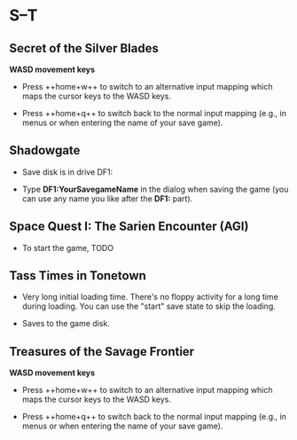 # S–T

## Secret of the Silver Blades

**WASD movement keys**

- Press ++home+w++ to switch to an alternative input mapping which maps the
  cursor keys to the WASD keys.

- Press ++home+q++ to switch back to the normal input mapping (e.g., in menus
  or when entering the name of your save game).


## Shadowgate

- Save disk is in drive DF1:

- Type **DF1:YourSavegameName** in the dialog when saving the game (you can
  use any name you like after the **DF1:** part).


## Space Quest I: The Sarien Encounter (AGI)

- To start the game, TODO


## Tass Times in Tonetown

- Very long initial loading time. There's no floppy activity for a long time
  during loading. You can use the "start" save state to skip the loading.

- Saves to the game disk.


## Treasures of the Savage Frontier

**WASD movement keys**

- Press ++home+w++ to switch to an alternative input mapping which maps the
  cursor keys to the WASD keys.

- Press ++home+q++ to switch back to the normal input mapping (e.g., in menus
  or when entering the name of your save game).

